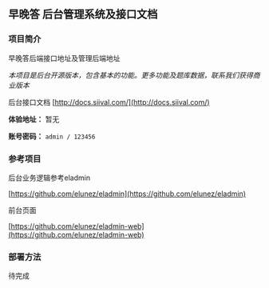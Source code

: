 ## 早晚答 后台管理系统及接口文档

### 项目简介

早晚答后端接口地址及管理后端地址

*本项目是后台开源版本，包含基本的功能。更多功能及题库数据，联系我们获得商业版本*
 
 后台接口文档 [http://docs.siival.com/](http://docs.siival.com/)

**体验地址：** 暂无

**账号密码：** `admin / 123456`

### 参考项目 
后台业务逻辑参考eladmin 

[https://github.com/elunez/eladmin](https://github.com/elunez/eladmin)

前台页面

[https://github.com/elunez/eladmin-web](https://github.com/elunez/eladmin-web)

### 部署方法
 
待完成